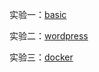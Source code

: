 实验一：[basic](https://github.com/cai-hong/CloudComputering/tree/master/basic)

实验二：[wordpress](https://github.com/cai-hong/CloudComputering/tree/master/wordpress)

实验三：[docker](https://github.com/cai-hong/CloudComputering/tree/master/docker%20and%20dockerfile)



